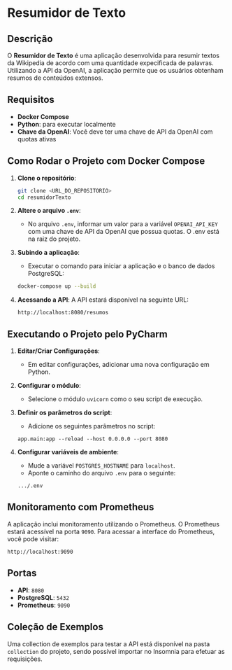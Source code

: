 # Resumidor de Texto

## Descrição
O **Resumidor de Texto** é uma aplicação desenvolvida para resumir textos da Wikipedia de acordo com uma quantidade expecificada de palavras. Utilizando a API da OpenAI, a aplicação permite que os usuários obtenham resumos de conteúdos extensos.

## Requisitos
- **Docker Compose**
- **Python**: para executar localmente
- **Chave da OpenAI**: Você deve ter uma chave de API da OpenAI com quotas ativas

## Como Rodar o Projeto com Docker Compose
1. **Clone o repositório**:
   ```bash
   git clone <URL_DO_REPOSITORIO>
   cd resumidorTexto
   ```

2. **Altere o arquivo `.env`**:
   - No arquivo `.env`, informar um valor para a variável `OPENAI_API_KEY` com uma chave de API da OpenAI que possua quotas. O .env está na raiz do projeto.

3. **Subindo a aplicação**:
   - Executar o comando para iniciar a aplicação e o banco de dados PostgreSQL:
   ```bash
   docker-compose up --build
   ```

4. **Acessando a API**:
   A API estará disponível na seguinte URL:
   ```
   http://localhost:8080/resumos
   ```

## Executando o Projeto pelo PyCharm

1. **Editar/Criar Configurações**:
   - Em editar configurações, adicionar uma nova configuração em Python.

2. **Configurar o módulo**:
   - Selecione o módulo `uvicorn` como o seu script de execução.

3. **Definir os parâmetros do script**:
   - Adicione os seguintes parâmetros no script:
   ```plaintext
   app.main:app --reload --host 0.0.0.0 --port 8080
   ```

4. **Configurar variáveis de ambiente**:
   - Mude a variável `POSTGRES_HOSTNAME` para `localhost`.
   - Aponte o caminho do arquivo `.env` para o seguinte:
   ```plaintext
   .../.env
   ```

## Monitoramento com Prometheus
A aplicação inclui monitoramento utilizando o Prometheus. O Prometheus estará acessível na porta `9090`. Para acessar a interface do Prometheus, você pode visitar:
```
http://localhost:9090
```

## Portas
- **API**: `8080`
- **PostgreSQL**: `5432`
- **Prometheus**: `9090`

## Coleção de Exemplos
Uma collection de exemplos para testar a API está disponível na pasta `collection` do projeto, sendo possível importar no Insomnia para efetuar as requisições.
